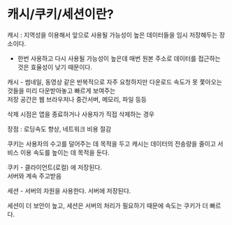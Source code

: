 # 캐시/쿠키/세션이란?

캐시 : 지역성을 이용해서 앞으로 사용될 가능성이 높은 데이터들을 임시 저장해두는 장소이다.

- 한번 사용하고 다시 사용될 가능성이 높은데 매번 원본 주소로 데이터를 접근하는 것은 효율성이 낮기 때문이다.

캐시 - 썸네일, 동영상 같은 반복적으로 자주 요청하지만 다운로드 속도가 못 쫓아오는 것들을 미리 다운받아놓고 빠르게 보여주는  
저장 공간은 웹 브라우저나 중간서버, 메모리, 파일 등등

삭제 시점은 앱을 종료하거나 사용자가 직접 삭제하는 경우

장점 : 로딩속도 향상, 네트워크 비용 절감

쿠키는 사용자의 수고를 덜어주는 데 목적을 두고 캐시는 데이터의 전송량을 줄이고 서비스 이용 속도를 높이는 데 목적을 둔다.

쿠키 - 클라이언트(로컬) 에 저장된다.  
서버와 계속 주고받음

세션 - 서버의 자원을 사용한다. 서버에 저장된다.

세션이 더 보안이 높고, 세션은 서버의 처리가 필요하기 때문에 속도는 쿠키가 더 빠르다.
